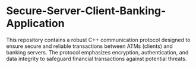 # Secure-Server-Client-Banking-Application
This repository contains a robust C++ communication protocol designed to ensure secure and reliable transactions between ATMs (clients) and banking servers. The protocol emphasizes encryption, authentication, and data integrity to safeguard financial transactions against potential threats.
